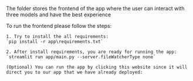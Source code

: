 The folder stores the frontend of the app where the user can interact with three models and have the best experience

To run the frontend please follow the steps:

    1. Try to install the all requirements:
    `pip install -r app\requirements.txt`

    2. After install requirements, you are ready for running the app:
    `streamlit run app/main.py --server.fileWatcherType none`

    (Optional) You can run the app by clicking this website since it will direct you to our app that we have already deployed:
    

